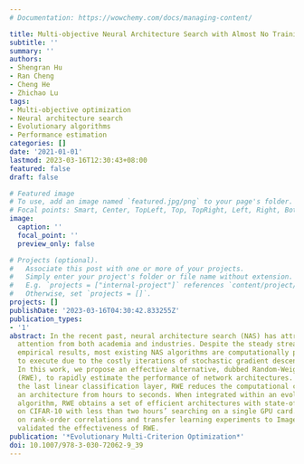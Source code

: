 ```yaml
---
# Documentation: https://wowchemy.com/docs/managing-content/

title: Multi-objective Neural Architecture Search with Almost No Training
subtitle: ''
summary: ''
authors:
- Shengran Hu
- Ran Cheng
- Cheng He
- Zhichao Lu
tags:
- Multi-objective optimization
- Neural architecture search
- Evolutionary algorithms
- Performance estimation
categories: []
date: '2021-01-01'
lastmod: 2023-03-16T12:30:43+08:00
featured: false
draft: false

# Featured image
# To use, add an image named `featured.jpg/png` to your page's folder.
# Focal points: Smart, Center, TopLeft, Top, TopRight, Left, Right, BottomLeft, Bottom, BottomRight.
image:
  caption: ''
  focal_point: ''
  preview_only: false

# Projects (optional).
#   Associate this post with one or more of your projects.
#   Simply enter your project's folder or file name without extension.
#   E.g. `projects = ["internal-project"]` references `content/project/deep-learning/index.md`.
#   Otherwise, set `projects = []`.
projects: []
publishDate: '2023-03-16T04:30:42.833255Z'
publication_types:
- '1'
abstract: In the recent past, neural architecture search (NAS) has attracted increasing
  attention from both academia and industries. Despite the steady stream of impressive
  empirical results, most existing NAS algorithms are computationally prohibitive
  to execute due to the costly iterations of stochastic gradient descent (SGD) training.
  In this work, we propose an effective alternative, dubbed Random-Weight Evaluation
  (RWE), to rapidly estimate the performance of network architectures. By just training
  the last linear classification layer, RWE reduces the computational cost of evaluating
  an architecture from hours to seconds. When integrated within an evolutionary multi-objective
  algorithm, RWE obtains a set of efficient architectures with state-of-the-art performance
  on CIFAR-10 with less than two hours’ searching on a single GPU card. Ablation studies
  on rank-order correlations and transfer learning experiments to ImageNet have further
  validated the effectiveness of RWE.
publication: '*Evolutionary Multi-Criterion Optimization*'
doi: 10.1007/978-3-030-72062-9_39
---
```

